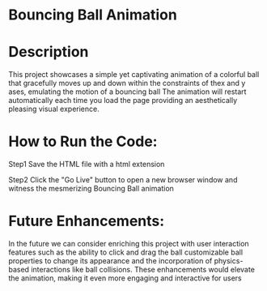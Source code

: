# Bouncing Ball Animation
# Description

This project showcases a simple yet captivating animation of a colorful ball that gracefully moves up and down within the constraints of thex and y ases, emulating the motion of a bouncing ball The animation will restart automatically each time you load the page providing an aesthetically pleasing visual experience.

# How to Run the Code:
Step1 Save the HTML file with a html extension

Step2 Click the "Go Live" button to open a new browser window and witness the mesmerizing Bouncing Ball animation

# Future Enhancements:

In the future we can consider enriching this project with user interaction features such as the ability to click and drag the ball customizable ball properties to change its appearance and the incorporation of physics-based interactions like ball collisions. These enhancements would elevate the animation, making it even more engaging and interactive for users
